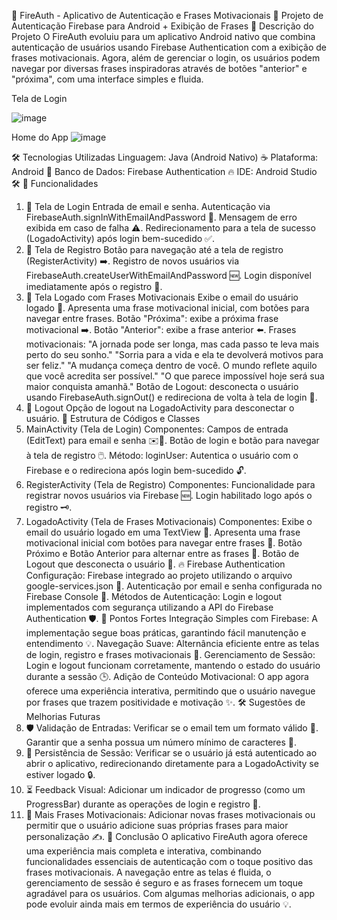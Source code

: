 🔐 FireAuth - Aplicativo de Autenticação e Frases Motivacionais
📱 Projeto de Autenticação Firebase para Android + Exibição de Frases
📝 Descrição do Projeto
O FireAuth evoluiu para um aplicativo Android nativo que combina autenticação de usuários usando Firebase Authentication com a exibição de frases motivacionais. Agora, além de gerenciar o login, os usuários podem navegar por diversas frases inspiradoras através de botões "anterior" e "próxima", com uma interface simples e fluida.


Tela de Login

![image](https://github.com/user-attachments/assets/16807e85-0223-4da5-9523-396de19c3822)




Home do App
![image](https://github.com/user-attachments/assets/a3101d13-28a0-40d1-8733-878c07c73abb)




🛠️ Tecnologias Utilizadas
Linguagem: Java (Android Nativo) ☕
Plataforma: Android 🤖
Banco de Dados: Firebase Authentication 🔥
IDE: Android Studio 🛠️
🚀 Funcionalidades
1. 🔑 Tela de Login
Entrada de email e senha.
Autenticação via FirebaseAuth.signInWithEmailAndPassword 🔐.
Mensagem de erro exibida em caso de falha ⚠️.
Redirecionamento para a tela de sucesso (LogadoActivity) após login bem-sucedido ✅.
2. 📝 Tela de Registro
Botão para navegação até a tela de registro (RegisterActivity) ➡️.
Registro de novos usuários via FirebaseAuth.createUserWithEmailAndPassword 🆕.
Login disponível imediatamente após o registro 🎉.
3. 👤 Tela Logado com Frases Motivacionais
Exibe o email do usuário logado 📧.
Apresenta uma frase motivacional inicial, com botões para navegar entre frases.
Botão "Próxima": exibe a próxima frase motivacional ➡️.
Botão "Anterior": exibe a frase anterior ⬅️.
Frases motivacionais:
"A jornada pode ser longa, mas cada passo te leva mais perto do seu sonho."
"Sorria para a vida e ela te devolverá motivos para ser feliz."
"A mudança começa dentro de você. O mundo reflete aquilo que você acredita ser possível."
"O que parece impossível hoje será sua maior conquista amanhã."
Botão de Logout: desconecta o usuário usando FirebaseAuth.signOut() e redireciona de volta à tela de login 🚪.
4. 🚪 Logout
Opção de logout na LogadoActivity para desconectar o usuário.
📂 Estrutura de Códigos e Classes
1. MainActivity (Tela de Login)
Componentes:
Campos de entrada (EditText) para email e senha ✉️🔑.
Botão de login e botão para navegar à tela de registro 🖱️.
Método:
loginUser: Autentica o usuário com o Firebase e o redireciona após login bem-sucedido 🔓.
2. RegisterActivity (Tela de Registro)
Componentes:
Funcionalidade para registrar novos usuários via Firebase 🆕.
Login habilitado logo após o registro 🗝️.
3. LogadoActivity (Tela de Frases Motivacionais)
Componentes:
Exibe o email do usuário logado em uma TextView 📧.
Apresenta uma frase motivacional inicial com botões para navegar entre frases 🌟.
Botão Próximo e Botão Anterior para alternar entre as frases 🔄.
Botão de Logout que desconecta o usuário 🚪.
🔥 Firebase Authentication
Configuração:
Firebase integrado ao projeto utilizando o arquivo google-services.json 📁.
Autenticação por email e senha configurada no Firebase Console 🔧.
Métodos de Autenticação:
Login e logout implementados com segurança utilizando a API do Firebase Authentication 🛡️.
🌟 Pontos Fortes
Integração Simples com Firebase: A implementação segue boas práticas, garantindo fácil manutenção e entendimento 💡.
Navegação Suave: Alternância eficiente entre as telas de login, registro e frases motivacionais 🔄.
Gerenciamento de Sessão: Login e logout funcionam corretamente, mantendo o estado do usuário durante a sessão 🕒.
Adição de Conteúdo Motivacional: O app agora oferece uma experiência interativa, permitindo que o usuário navegue por frases que trazem positividade e motivação ✨.
🛠️ Sugestões de Melhorias Futuras
1. 🛡️ Validação de Entradas:
Verificar se o email tem um formato válido 📧.
Garantir que a senha possua um número mínimo de caracteres 🔑.
2. 🔄 Persistência de Sessão:
Verificar se o usuário já está autenticado ao abrir o aplicativo, redirecionando diretamente para a LogadoActivity se estiver logado 🔒.
3. ⏳ Feedback Visual:
Adicionar um indicador de progresso (como um ProgressBar) durante as operações de login e registro 🚥.
4. 📃 Mais Frases Motivacionais:
Adicionar novas frases motivacionais ou permitir que o usuário adicione suas próprias frases para maior personalização ✍️.
🎯 Conclusão
O aplicativo FireAuth agora oferece uma experiência mais completa e interativa, combinando funcionalidades essenciais de autenticação com o toque positivo das frases motivacionais. A navegação entre as telas é fluida, o gerenciamento de sessão é seguro e as frases fornecem um toque agradável para os usuários. Com algumas melhorias adicionais, o app pode evoluir ainda mais em termos de experiência do usuário 💡.
